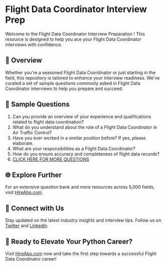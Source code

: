 # Flight Data Coordinator Interview Prep

Welcome to the Flight Data Coordinator Interview Preparation ! This resource is designed to help you ace your Flight Data Coordinator interviews with confidence.

## 🚀 Overview

Whether you're a seasoned Flight Data Coordinator or just starting in the field, this repository is tailored to enhance your interview readiness. We've curated a set of sample questions commonly asked in Flight Data Coordinator interviews to help you prepare and succeed.

## 📝 Sample Questions

1. Can you provide an overview of your experience and qualifications related to flight data coordination?
2. What do you understand about the role of a Flight Data Coordinator in Air Traffic Control?
3. Have you ever worked in a similar position before? If yes, please elaborate.
4. What are your responsibilities as a Flight Data Coordinator?
5. How do you ensure accuracy and completeness of flight data records?
6. [CLICK HERE FOR MORE QUESTIONS](https://hireabo.com/job/14_2_5/Flight%20Data%20Coordinator)

## 🌐 Explore Further

For an extensive question bank and more resources across 5,000 fields, visit [HireAbo.com](https://www.hireabo.com).

## 📱 Connect with Us

Stay updated on the latest industry insights and interview tips. Follow us on [Twitter](https://twitter.com/hireabo) and [LinkedIn](https://www.linkedin.com/in/hire-abo-3609972a8/).

## 🚀 Ready to Elevate Your Python Career?

Visit [HireAbo.com](https://www.hireabo.com) now and take the first step towards a successful Flight Data Coordinator career!